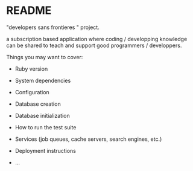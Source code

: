 # README

"developers sans frontieres " project.

 a subscription based application where coding / 
 developping knowledge can be shared to teach and support good programmers / developpers.





Things you may want to cover:

* Ruby version

* System dependencies

* Configuration

* Database creation

* Database initialization

* How to run the test suite

* Services (job queues, cache servers, search engines, etc.)

* Deployment instructions

* ...
